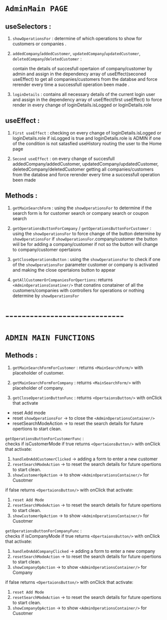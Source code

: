 # `AdminMain PAGE`

## useSelectors :

1. `showOperationsFor` : determine of which operations to show for customers or companies .

2. `addedCompany`/`addedCustomer`, `updatedCompany`/`updatedCustomer`,
   `deletedCompany`/`deletedCustomer` :

   contain the details of succesfull opertaion of company/customer by admin
   and assign in the dependency array of useEffect(seconed useEffect) to get all companies/customers
   from the databse and force rerender every time a successfull operation been made .

3. `loginDetails` : contains all necessary details of the current login user
   and assign in the dependency array of useEffect(first useEffect) to force render in
   every change of loginDetails.isLogged or loginDetails.role

## useEffect :

1. `First useEffect` : checking on every change of loginDetails.isLogged or loginDetails.role
   if isLogged is true and loginDetails.role is ADMIN if one of the condition
   is not satasfied useHistory routing the user to the Home page

2. `Second useEffect` : on every change of succesfull addedCompany/addedCustomer,
   updatedCompany/updatedCustomer, deletedCompany/deletedCustomer
   getting all companies/customers from the databse
   and force rerender every time a successfull operation been made

## Methods :

1. `getMainSearchForm` : using the `showOperationsFor` to determine if the search form is
   for customer search or company search or coupon search

2. `getOperationsButtonForCompany` / `getOperationsButtonForCustomer` :
   using the `showOperationsFor` to force change of the button
   determine by `showOperationsFor` if `showOperationsFor`.company/customer
   the button wiil be for adding a company/customer
   if not so the button will change to company/customer opertaions

3. `getCloseOperationsButton` : using the `showOperationsFor` to check if one of the
   `showOperationsFor` parameter customer or company
   is activated and making the close opertaions
   button to appear

4. `getAllCustomerOrCompaniesForOpertions`:
   returns `<AdminOperationsConatiner/>` that conatins conatainer of
   all the customers/companies with controllers for operations or nothing determine by `showOperationsFor`

# -----------------------------

# `ADMIN MAIN FUNCTIONS`

## Methods :

1. `getMainSearchFormForCustomer` :
   returns `<MainSearchForm/>` with placeholder of customer.

2. `getMainSearchFormForCompany` :
   returns `<MainSearchForm/>` with placeholder of company.

3. `getCloseOperationButtonFunc` :
   returns `<OpertaionsButton/>` with onClick that activate

- reset Add mode
- reset `showOperationsFor` -> to close the `<AdminOperationsContainer/>`
- resetSearchModeAction -> to reset the search details for future opertions to start clean.

`getOperationsButtonForCustomerFunc` :  
 checks if isCustomerMode if true
returns `<OpertaionsButton/>` with onClick that activate:

1. `handleOnAddCustomerClicked` -> adding a form to enter a new customer
2. `resetSearchModeAction` -> to reset the search details for future opertions to start clean.
3. `showCustomerOpAction` -> to show `<AdminOperationsContainer/>` for Cusotmer

if false returns `<OpertaionsButton/>` with onClick that activate:

1. `reset Add Mode`
2. `resetSearchModeAction` -> to reset the search details for future opertions to start clean.
3. `showCustomerOpAction` -> to show `<AdminOperationsContainer/>` for Cusotmer

`getOperationsButtonForCompanyFunc` :  
 checks if isCompanyMode if true
returns `<OpertaionsButton/>` with onClick that activate:

1. `handleOnAddCompanyClicked` -> adding a form to enter a new company
2. `resetSearchModeAction` -> to reset the search details for future opertions to start clean.
3. `showCompanyOpAction` -> to show `<AdminOperationsContainer/>` for Company

if false returns `<OpertaionsButton/>` with onClick that activate:

1. `reset Add Mode`
2. `resetSearchModeAction` -> to reset the search details for future opertions to start clean.
3. `showCompanyOpAction` -> to show `<AdminOperationsContainer/>` for Cusotmer
